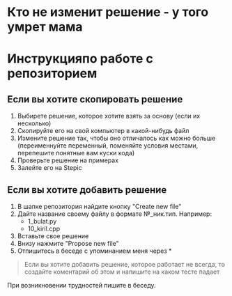 # Кто не изменит решение - у того умрет мама #

# Инструкцияпо работе с репозиторием #

## Если вы хотите скопировать решение #

1. Выбирете решение, которое хотите взять за основу (если их несколько)
2. Скопируйте его на свой компьютер в какой-нибудь файл
3. Измените решение так, чтобы оно отличалось как можно больше (переименнуйте переменный, поменяйте условия местами, перепешите понятные вам куски кода)
4. Проверьте решение на примерах
5. Залейте его на Stepic

## Если вы хотите добавить решение ##

1. В шапке репозитория найдите кнопку "Create new file"
2. Дайте название своему файлу в формате №_ник.тип. Например:
    - 1_bulat.py
    - 10_kiril.cpp
3. Вставьте свое решение
4. Внизу нажмите "Propose new file"
5. Отпишитесь в беседе с упоминанием меня через *

> Если вы хотите добавить решение, которое работает не всегда, то создайте коментарий об этом и напишите на каком тесте падает

При возникновении трудностей пишите в беседу.
